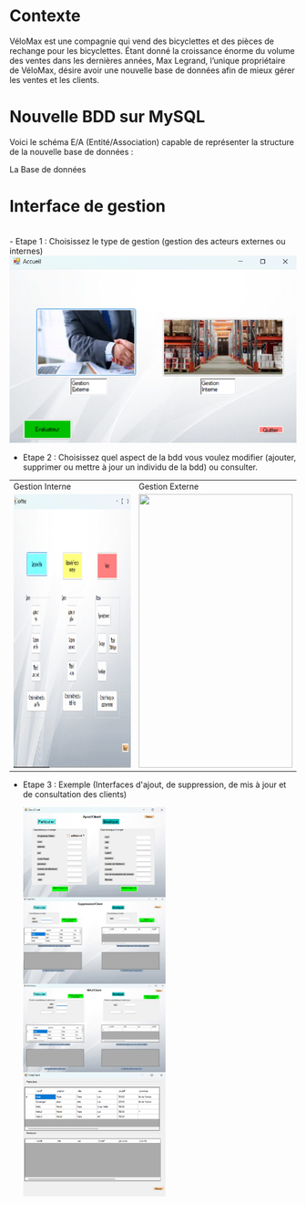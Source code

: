 # Contexte

VéloMax est une compagnie qui vend des bicyclettes et des pièces de rechange pour les bicyclettes. Étant donné la croissance énorme du volume des ventes dans les dernières années, Max Legrand, l’unique propriétaire de VéloMax, désire avoir une nouvelle base de données afin de mieux gérer les ventes et les clients.


# Nouvelle BDD sur MySQL 

Voici le schéma E/A (Entité/Association) capable de représenter la structure de la nouvelle base de données : 



La Base de données 

# Interface de gestion 
<br>
- Etape 1 : Choisissez le type de gestion (gestion des acteurs externes ou internes)

<img title="a title" alt="Alt text" src="/Images/ChoixGestion.png">

- Etape 2 : Choisissez quel aspect de la bdd vous voulez modifier (ajouter, supprimer ou mettre à jour un individu de la bdd) ou consulter. 

<table>
  <tr>
    <td>Gestion Interne</td>
     <td>Gestion Externe</td>
  </tr>
  <tr>
    <td><img src="/Images/GestionInterne.png" width=270 height=480></td>
    <td><img src="screenshots/GestionExterne.png" width=270 height=480></td>
  </tr>
 </table>



- Etape 3 : Exemple (Interfaces d'ajout, de suppression, de mis à jour et de consultation des clients)



  <img src="/Images/AjoutClient.png" width="250" align="center"/>
  <img src="/Images/SuppresionClient.png" width="250" align="center"/>
  
  <img src="/Images/MAJClient.png" width="250" align="center"/>
  <img src="/Images/DataClient.png" width="250" align="center"/> 







